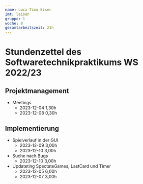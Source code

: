 ```yaml
---
name: Luca Timo Eisen
imt: leisen
gruppe: 1
woche: 8
gesamtarbeitszeit: 21h
---
```


<!--
Jeder Eintrag stellt eine gesonderte Tätigkeit dar und ist als (Listen-)Stichpunkt unter der korrekten Kategorie einzuordnen.
Dieser ist mit dem Datum (im ISO Format) und der Dauer (in Stunden und Minuten) zu versehen (als sub-Listenstichpunkt).
Sollte sich die Arbeit an diesem Eintrag über mehrere Tage erstrecken, so können mehrere Unterpunkte genutzt werden.
Zum Beispiel:

## Dokumentation
- Vorbereitung des Testdokuments
  - 2022-10-12 2,00h
  - 2022-10-13 0,15h

Die Summe aller Stunden wird oben unter `gesamtarbeitszeit` im selben Format eingetragen (also z.B. 14,45h).

Die Datei wird wie folgt benannt: `stundenzettel_<woche (mit führender 0, falls einstellig>_<IMT Kürzel>.md`,
also zum Beispiel: `stundenzettel_01_maxm.md` oder `stundenzettel_10_maxm.md`.
-->

# Stundenzettel des Softwaretechnikpraktikums WS 2022/23

## Projektmanagement
- Meetings
  - 2023-12-04 1,30h
  - 2023-12-08 0,30h
## Implementierung
- Spielverlauf in der GUI
  - 2023-12-09 3,00h
  - 2023-12-10 3,00h
- Suche nach Bugs
  - 2023-12-10 3,00h
- Updateting SpectateGames, LastCard und Timer
  - 2023-12-05 6,00h
  - 2023-12-07 3,00h
